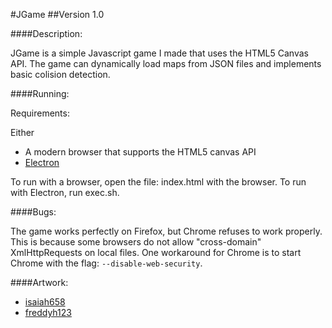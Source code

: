 #JGame
##Version 1.0

####Description:

JGame is a simple Javascript game I made that uses the HTML5 Canvas API.
The game can dynamically load maps from JSON files and implements basic colision detection.

####Running:

Requirements:

Either

- A modern browser that supports the HTML5 canvas API
- [Electron](http://electron.atom.io/)

To run with a browser, open the file: index.html with the browser.
To run with Electron, run exec.sh.

####Bugs:

The game works perfectly on Firefox, but Chrome refuses to work properly.
This is because some browsers do not allow "cross-domain" XmlHttpRequests on local files.
One workaround for Chrome is to start Chrome with the flag: `--disable-web-security`.

####Artwork:

- [isaiah658](https://openclipart.org/detail/215080/retro-character-sprite-sheet)
- [freddyh123](http://media.photobucket.com/user/freddyh123/media/mafia%20game%20icons/apoy1.gif.html)
